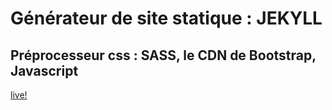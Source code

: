 # Générateur de site statique : JEKYLL 
## Préprocesseur css : SASS, le CDN de Bootstrap, Javascript


[live!](https://ricou12.github.io/JEKYLL-SASS-CDN/)
